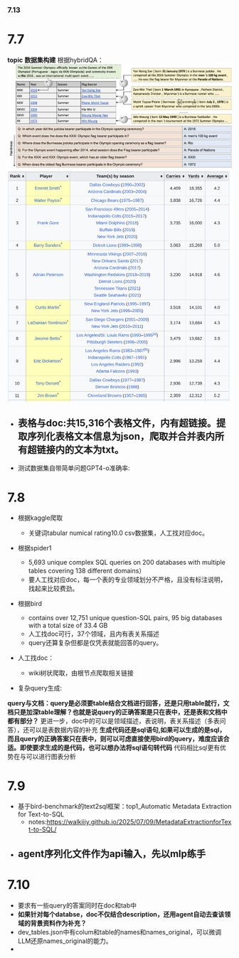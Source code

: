 ### 7.13
# 7.7
**topic**
**数据集构建**
根据hybridQA：
  ![6.8.hybridQA](6.8.hybridQA.png)
  ![hybridQA_TableExample](hybridQA_TableExample.png)
  - 表格与doc:共15,316个表格文件，内有超链接。提取序列化表格文本信息为json，爬取并合并表内所有超链接内的文本为txt。
    -  
  - 测试数据集自带简单问题GPT4-o准确率:


# 7.8
- 根据kaggle爬取
  - 关键词tabular numical rating10.0 csv数据集，人工找对应doc。
- 根据spider1
  - 5,693 unique complex SQL queries on 200 databases with multiple tables covering 138 different domains）
  - 要人工找对应doc，每一个表的专业领域划分不严格，且没有标注说明，找起来比较费劲。
- 根据bird
  - contains over 12,751 unique question-SQL pairs, 95 big databases with a total size of 33.4 GB
  - 人工找doc可行，37个领域，且内有表关系描述
  - query还算复杂但都是仅凭表就能回答的query。
- 人工找doc：  
  - wiki树状爬取，由根节点爬取相关链接

- 复杂query生成:

**query与文档：query是必须要table结合文档进行回答，还是只用table就行，文档只是加深table理解？也就是说query的正确答案是只在表中，还是表和文档中都有部分？**
更进一步，doc中的可以是领域描述，表说明，表关系描述（多表问答），还可以是表数据内容的补充
**生成代码还是sql语句,如果可以生成的是sql，而且query的正确答案只在表中，则可以可虑直接使用bird的query，难度应该合适。即使要求生成的是代码，也可以想办法将sql语句转代码**
代码相比sql更有优势在与可以进行图表分析



# 7.9
- 基于bird-benchmark的text2sql框架：top1_Automatic Metadata Extraction for Text-to-SQL
  - notes:https://walkiiiy.github.io/2025/07/09/MetadataExtractionforText-to-SQL/
- agent序列化文件作为api输入，先以mlp练手
  -  

# 7.10
- 要求有一些query的答案同时在doc和tab中
- **如果针对每个databse，doc不仅结合description，还用agent自动去查该领域的背景资料作为补充？**
- dev_tables.json中有colum和table的names和names_original，可以微调LLM还原names_original的能力。
- 